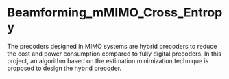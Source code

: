 # Beamforming_mMIMO_Cross_Entropy
The precoders designed in MIMO systems are hybrid precoders to reduce the cost and power consumption compared to fully digital precoders. In this project, an algorithm based on the estimation minimization technique is proposed to design the hybrid precoder. 
